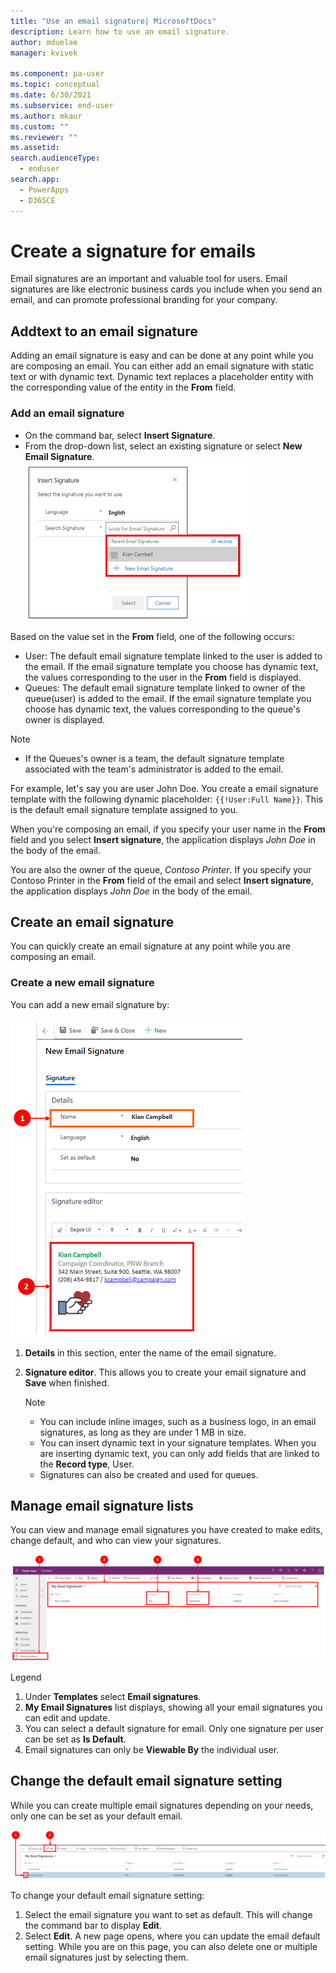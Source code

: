 ```yaml
---
title: "Use an email signature| MicrosoftDocs"
description: Learn how to use an email signature.
author: mduelae
manager: kvivek

ms.component: pa-user
ms.topic: conceptual
ms.date: 6/30/2021
ms.subservice: end-user
ms.author: mkaur
ms.custom: ""
ms.reviewer: ""
ms.assetid: 
search.audienceType: 
  - enduser
search.app: 
  - PowerApps
  - D365CE
---
```



# Create a signature for emails

Email signatures are an important and valuable tool for users. Email signatures are like electronic business cards you include when you send an email, and can promote professional branding for your company.

## Addtext to an email signature
Adding an email signature is easy and can be done at any point while you are composing an email. You can either add an email signature with static text or with dynamic text. Dynamic text replaces a placeholder entity with the corresponding value of the entity in the **From** field. 

### Add an email signature
- On the command bar, select **Insert Signature**.  
- From the drop-down list, select an existing signature or select **New Email Signature**.<BR>
![How to add an email signature.](media\email-how-to-add-an-email-signature-1a.png "How to add an email signature")

Based on the value set in the **From** field, one of the following occurs:

- User: The default email signature template linked to the user is added to the email.  If the email signature template you choose has dynamic text, the values corresponding to the user in the **From** field is displayed.
- Queues: The default email signature template linked to owner of the queue(user) is added to the email.  If the email signature template you choose has dynamic text, the values corresponding to the queue's owner is displayed.
> [!Note]
> - If the Queues's owner is a team, the default signature template associated with the team's administrator is added to the email.

For example, let's say you are user John Doe. You create a email signature template with the following dynamic placeholder: ``{{!User:Full Name}}``. This is the default email signature template assigned to you.

When you're composing an email, if you specify your user name in the **From** field and you select **Insert signature**, the application displays *John Doe* in the body of the email.

You are also the owner of the queue, *Contoso Printer*. If you specify your Contoso Printer in the **From** field of the email and select **Insert signature**, the application displays *John Doe* in the body of the email.


## Create an email signature
You can quickly create an email signature at any point while you are composing an email.

### Create a new email signature

You can add a new email signature by:

   ![Add a new email signature.](media\email-how-to-create-an-email-signature-1b.png "Add a new email signature")

   1. **Details** in this section, enter the name of the email signature.
   2. **Signature editor**. This allows you to create your email signature and **Save** when finished. 

      > [!Note] 
      > - You can  include inline images, such as a business logo, in an email signatures, as long as they are under 1 MB in size.
      > -  You can insert dynamic text in your signature templates. When you are inserting dynamic text, you can only add fields that are linked to the **Record type**, User.
      > - Signatures can also be created and used for queues.
      
## Manage email signature lists

You can view and manage email signatures you have created to make edits, change default, and who can view your signatures.

   ![Manage email signature lists.](media\email-manage-email-signature-lists-11a.png "Manage email signature lists")

   Legend
   1. Under **Templates** select **Email signatures**.
   2. **My Email Signatures** list displays, showing all your email signatures you can edit and update.
   3. You can select a default signature for email. Only one signature per user can be set as **Is Default**. 
   4. Email signatures can only be **Viewable By** the individual user.

## Change the default email signature setting
While you can create multiple email signatures depending on your needs, only one can be set as your default email.   

   ![Change email signature default setting.](media\email-change-email-signature-default-setting-1a.png "Change email signature default setting")

   To change your default email signature setting:
   1. Select the email signature you want to set as default. This will change the command bar to display **Edit**.
   2. Select **Edit**. A new page opens, where you can update the email default setting. While you are on this page, you can also delete one or multiple email signatures just by selecting them.
